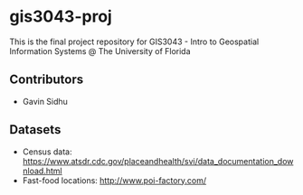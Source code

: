 # gis3043-proj
This is the final project repository for GIS3043 - Intro to Geospatial Information Systems @ The University of Florida

## Contributors
- Gavin Sidhu

## Datasets
- Census data: https://www.atsdr.cdc.gov/placeandhealth/svi/data_documentation_download.html
- Fast-food locations: http://www.poi-factory.com/
